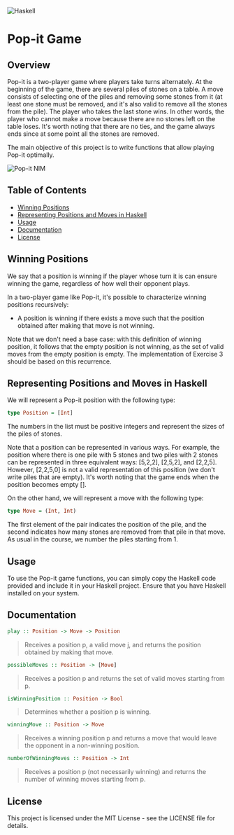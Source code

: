 ![Haskell](https://img.shields.io/badge/Haskell-5e5086?style=for-the-badge&logo=haskell&logoColor=white)

# Pop-it Game

## Overview
Pop-it is a two-player game where players take turns alternately. At the beginning of the game, there are several piles of stones on a table. A move consists of selecting one of the piles and removing some stones from it (at least one stone must be removed, and it's also valid to remove all the stones from the pile). The player who takes the last stone wins. In other words, the player who cannot make a move because there are no stones left on the table loses. It's worth noting that there are no ties, and the game always ends since at some point all the stones are removed.

The main objective of this project is to write functions that allow playing Pop-it optimally.

![Pop-it NIM](https://d15djgxczo4v72.cloudfront.net/s3fs-public/davidson_images/NimGame_wiki_580.png)

## Table of Contents
- [Winning Positions](#winning-positions)
- [Representing Positions and Moves in Haskell](#representing-positions-and-moves-in-haskell)
- [Usage](#usage)
- [Documentation](#documentation)
- [License](#license)

## Winning Positions

We say that a position is winning if the player whose turn it is can ensure winning the game, regardless of how well their opponent plays.

In a two-player game like Pop-it, it's possible to characterize winning positions recursively:

- A position is winning if there exists a move such that the position obtained after making that move is not winning.

Note that we don't need a base case: with this definition of winning position, it follows that the empty position is not winning, as the set of valid moves from the empty position is empty. The implementation of Exercise 3 should be based on this recurrence.

## Representing Positions and Moves in Haskell
We will represent a Pop-it position with the following type:

```haskell
type Position = [Int]
```
The numbers in the list must be positive integers and represent the sizes of the piles of stones.

Note that a position can be represented in various ways. For example, the position where there is one pile with 5 stones and two piles with 2 stones can be represented in three equivalent ways: [5,2,2], [2,5,2], and [2,2,5]. However, [2,2,5,0] is not a valid representation of this position (we don't write piles that are empty). It's worth noting that the game ends when the position becomes empty [].

On the other hand, we will represent a move with the following type:
```haskell
type Move = (Int, Int)
```
The first element of the pair indicates the position of the pile, and the second indicates how many stones are removed from that pile in that move. As usual in the course, we number the piles starting from 1.

## Usage
To use the Pop-it game functions, you can simply copy the Haskell code provided and include it in your Haskell project. Ensure that you have Haskell installed on your system.

## Documentation
```haskell
play :: Position -> Move -> Position
```
> Receives a position p, a valid move j, and returns the position obtained by making that move.

```haskell
possibleMoves :: Position -> [Move]
```
> Receives a position p and returns the set of valid moves starting from p.

```haskell
isWinningPosition :: Position -> Bool
```
> Determines whether a position p is winning.

```haskell
winningMove :: Position -> Move
```
> Receives a winning position p and returns a move that would leave the opponent in a non-winning position.

```haskell
numberOfWinningMoves :: Position -> Int
```
> Receives a position p (not necessarily winning) and returns the number of winning moves starting from p.

## License
This project is licensed under the MIT License - see the LICENSE file for details.
